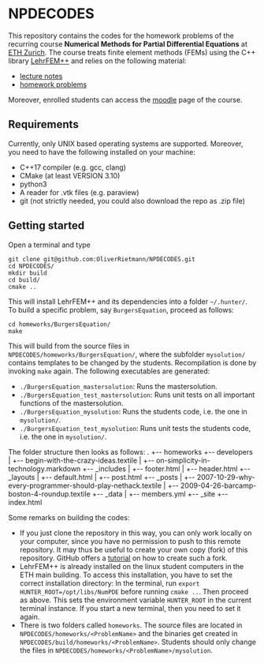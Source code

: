 # NPDECODES
This repository contains the codes for the homework problems of the recurring course **Numerical Methods for Partial Differential Equations** at [ETH Zurich](https://ethz.ch/en.html). The course treats finite element methods (FEMs) using the C++ library [LehrFEM++](https://github.com/craffael/lehrfempp) and relies on the following material:
* [lecture notes](https://www.sam.math.ethz.ch/~grsam/NUMPDEFL/NUMPDE19.pdf)
* [homework problems](https://www.sam.math.ethz.ch/~grsam/NUMPDEFL/HOMEWORK/NPDEFL_Problems.pdf)

Moreover, enrolled students can access the [moodle](https://moodle-app2.let.ethz.ch/course/view.php?id=12060) page of the course.

## Requirements
Currently, only UNIX based operating systems are supported. Moreover, you need to have the following installed on your machine:
* C++17 compiler (e.g. gcc, clang)
* CMake (at least VERSION 3.10)
* python3
* A reader for .vtk files (e.g. paraview)
* git (not strictly needed, you could also download the repo as .zip file)

## Getting started
Open a terminal and type
```
git clone git@github.com:OliverRietmann/NPDECODES.git
cd NPDECODES/
mkdir build
cd build/
cmake ..
```
This will install LehrFEM++ and its dependencies into a folder `~/.hunter/`. To build a specific problem, say `BurgersEquation`, proceed as follows:
```
cd homeworks/BurgersEquation/
make
```
This will build from the source files in `NPDECODES/homeworks/BurgersEquation/`, where the subfolder `mysolution/` contains templates to be changed by the students. Recompilation is done by invoking `make` again. The following executables are generated:
* `./BurgersEquation_mastersolution`: Runs the mastersolution.
* `./BurgersEquation_test_mastersolution`: Runs unit tests on all important functions of the mastersolution.
* `./BurgersEquation_mysolution`: Runs the students code, i.e. the one in `mysolution/`.
* `./BurgersEquation_test_mysolution`: Runs unit tests the students code, i.e. the one in `mysolution/`.

The folder structure then looks as follows:
.
+-- homeworks
+-- developers
|   +-- begin-with-the-crazy-ideas.textile
|   +-- on-simplicity-in-technology.markdown
+-- _includes
|   +-- footer.html
|   +-- header.html
+-- _layouts
|   +-- default.html
|   +-- post.html
+-- _posts
|   +-- 2007-10-29-why-every-programmer-should-play-nethack.textile
|   +-- 2009-04-26-barcamp-boston-4-roundup.textile
+-- _data
|   +-- members.yml
+-- _site
+-- index.html

Some remarks on building the codes:
* If you just clone the repository in this way, you can only work locally on your computer, since you have no permission to push to this remote repository. It may thus be useful to create your own copy (fork) of this repository. GitHub offers a [tutorial](https://help.github.com/en/github/getting-started-with-github/fork-a-repo) on how to create such a fork.
* LehrFEM++ is already installed on the linux student computers in the ETH main building. To access this installation, you have to set the correct installation directory: In the terminal, run `export HUNTER_ROOT=/opt/libs/NumPDE` before running `cmake ..`. Then proceed as above. This sets the environment variable `HUNTER_ROOT` in the current terminal instance. If you start a new terminal, then you need to set it again. 
* There is two folders called `homeworks`. The source files are located in `NPDECODES/homeworks/<ProblemName>` and the binaries get created in `NPDECODES/build/homeworks/<ProblemName>`. Students should only change the files in `NPDECODES/homeworks/<ProblemName>/mysolution`.
